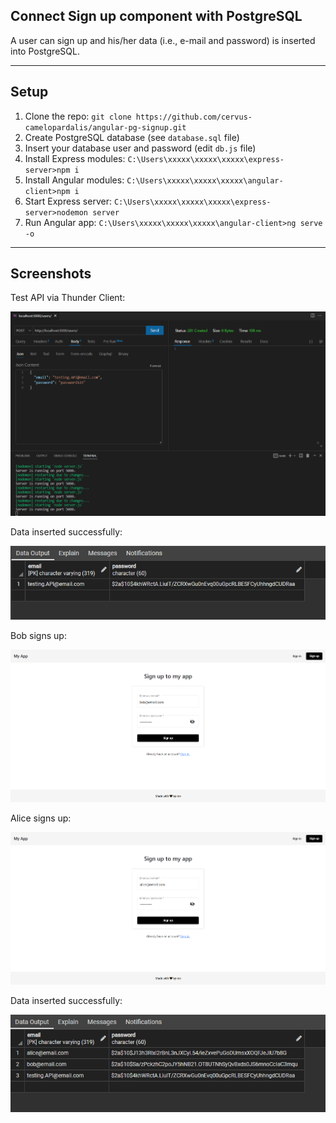 ## Connect Sign up component with PostgreSQL

A user can sign up and his/her data (i.e., e-mail and password) is inserted into PostgreSQL.

---

## Setup

1. Clone the repo: `git clone https://github.com/cervus-camelopardalis/angular-pg-signup.git`
2. Create PostgreSQL database (see `database.sql` file)
3. Insert your database user and password (edit `db.js` file)
4. Install Express modules: `C:\Users\xxxxx\xxxxx\xxxxx\express-server>npm i`
5. Install Angular modules: `C:\Users\xxxxx\xxxxx\xxxxx\angular-client>npm i`
6. Start Express server: `C:\Users\xxxxx\xxxxx\xxxxx\express-server>nodemon server`
7. Run Angular app: `C:\Users\xxxxx\xxxxx\xxxxx\angular-client>ng serve -o`

---

## Screenshots

Test API via Thunder Client:

![Test API](https://github.com/cervus-camelopardalis/angular-pg-signup/blob/main/01-screenshot-test-api.png?raw=true)

Data inserted successfully:

![Success 1](https://github.com/cervus-camelopardalis/angular-pg-signup/blob/main/02-screenshot-test-api-postgres.png?raw=true)

Bob signs up:

![Bob signs up](https://github.com/cervus-camelopardalis/angular-pg-signup/blob/main/03-screenshot-bob-signs-up.png?raw=true)

Alice signs up:

![Alice signs up](https://github.com/cervus-camelopardalis/angular-pg-signup/blob/main/04-screenshot-alice-signs-up.png?raw=true)

Data inserted successfully:

![Success 2](https://github.com/cervus-camelopardalis/angular-pg-signup/blob/main/05-screenshot-postgres.png?raw=true)